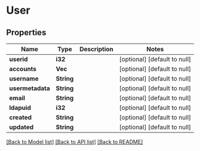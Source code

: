 # User

## Properties
Name | Type | Description | Notes
------------ | ------------- | ------------- | -------------
**userid** | **i32** |  | [optional] [default to null]
**accounts** | **Vec<String>** |  | [optional] [default to null]
**username** | **String** |  | [optional] [default to null]
**usermetadata** | **String** |  | [optional] [default to null]
**email** | **String** |  | [optional] [default to null]
**ldapuid** | **i32** |  | [optional] [default to null]
**created** | **String** |  | [optional] [default to null]
**updated** | **String** |  | [optional] [default to null]

[[Back to Model list]](../README.md#documentation-for-models) [[Back to API list]](../README.md#documentation-for-api-endpoints) [[Back to README]](../README.md)


